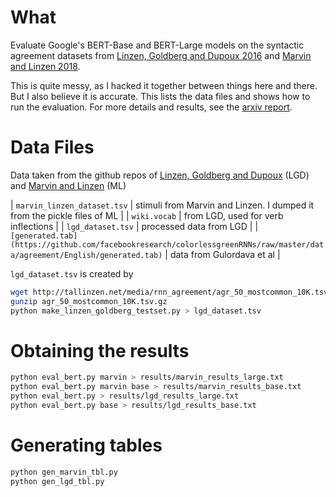 # What

Evaluate Google's BERT-Base and BERT-Large models on the syntactic agreement datasets from [Linzen, Goldberg and Dupoux 2016](https://arxiv.org/abs/1611.01368) and [Marvin and Linzen 2018](https://arxiv.org/abs/1808.09031).

This is quite messy, as I hacked it together between things here and there. But I also believe it is accurate. This lists the data files and shows how to run the evaluation. For more details and results, see the [arxiv report](https://arxiv.org/abs/TBD).

# Data Files

Data taken from the github repos of [Linzen, Goldberg and Dupoux](https://github.com/TalLinzen/rnn_agreement) (LGD) and [Marvin and Linzen](https://github.com/BeckyMarvin/LM_syneval) (ML)

| `marvin_linzen_dataset.tsv` |  stimuli from Marvin and Linzen. I dumped it from the pickle files of ML |
| `wiki.vocab`                  | from LGD, used for verb inflections |
| `lgd_dataset.tsv`             | processed data from LGD |
| `[generated.tab](https://github.com/facebookresearch/colorlessgreenRNNs/raw/master/data/agreement/English/generated.tab)`               | data from Gulordava et al |

`lgd_dataset.tsv` is created by 
```bash
wget http://tallinzen.net/media/rnn_agreement/agr_50_mostcommon_10K.tsv.gz
gunzip agr_50_mostcommon_10K.tsv.gz
python make_linzen_goldberg_testset.py > lgd_dataset.tsv
```

# Obtaining the results

```bash
python eval_bert.py marvin > results/marvin_results_large.txt
python eval_bert.py marvin base > results/marvin_results_base.txt
python eval_bert.py > results/lgd_results_large.txt
python eval_bert.py base > results/lgd_results_base.txt
```

# Generating tables

```bash
python gen_marvin_tbl.py 
python gen_lgd_tbl.py
```

